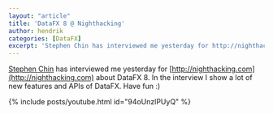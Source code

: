 ```yaml
---
layout: "article"
title: 'DataFX 8 @ Nighthacking'
author: hendrik
categories: [DataFX]
excerpt: 'Stephen Chin has interviewed me yesterday for http://nighthacking.com about DataFX 8. In the interview I show a lot of new features and APIs of DataFX'
---
```

[Stephen Chin](https://twitter.com/steveonjava) has interviewed me yesterday for [http://nighthacking.com](http://nighthacking.com) about DataFX 8. In the interview I show a lot of new features and APIs of DataFX. Have fun :)

{% include posts/youtube.html id="94oUnzlPUyQ" %}
